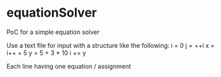 # equationSolver
PoC for a simple equation solver

Use a text file for input with a structure like the following:
i = 0
j = ++i
x = i++ + 5
y = 5 + 3 * 10
i += y

Each line having one equation / assignment
